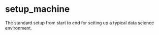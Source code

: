# setup_machine
The standard setup from start to end for setting up a typical data science environment.  
